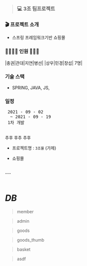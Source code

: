 > ### 💻 3조 팀프로젝트 <br>

### 🎬 프로젝트 소개<br>
 - 스프링 프레임워크기반 쇼핑몰
### 👨‍👨‍👦‍👦 인원 👩‍👩‍👦 <br>
 |충권|관대|지연|병선|
 |상우|민경|창섭| 7명| <br>
### 기술 스택
 - SPRING, JAVA, JS, 
### 일정
 <pre>
 2021 - 09 - 02
  ~ 2021 - 09 - 19
 1차 개발
 </pre>
 추후 후추 추후 

* 프로젝트명 : `3조몰` (가제)
 - 쇼핑몰
<br>
---
<br><br>

# **_DB_**

> member

> admin

> goods

> goods_thumb

> basket

> asdf
